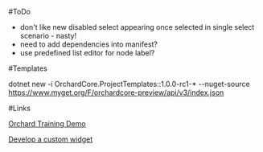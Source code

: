 #ToDo

* don't like new disabled select appearing once selected in single select scenario - nasty!
* need to add dependencies into manifest?
* use predefined list editor for node label?

#Templates

dotnet new -i OrchardCore.ProjectTemplates::1.0.0-rc1-* --nuget-source https://www.myget.org/F/orchardcore-preview/api/v3/index.json

#Links

[Orchard Training Demo](https://github.com/Lombiq/Orchard-Training-Demo-Module/blob/orchard-core/StartLearningHere.md)

[Develop a custom widget](https://www.davidhayden.me/blog/develop-a-custom-widget-in-orchard-core-cms)
